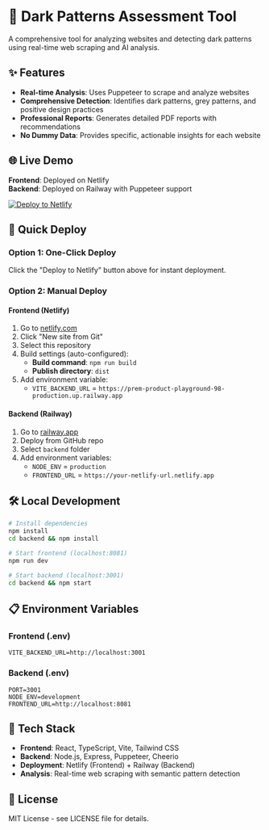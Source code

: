 # 🚀 Dark Patterns Assessment Tool

A comprehensive tool for analyzing websites and detecting dark patterns using real-time web scraping and AI analysis.

## ✨ Features

- **Real-time Analysis**: Uses Puppeteer to scrape and analyze websites
- **Comprehensive Detection**: Identifies dark patterns, grey patterns, and positive design practices
- **Professional Reports**: Generates detailed PDF reports with recommendations
- **No Dummy Data**: Provides specific, actionable insights for each website

## 🌐 Live Demo

**Frontend**: Deployed on Netlify  
**Backend**: Deployed on Railway with Puppeteer support

[![Deploy to Netlify](https://www.netlify.com/img/deploy/button.svg)](https://app.netlify.com/start/deploy?repository=https://github.com/Dhivya-Bharathy/prem-product-playground-98)

## 🚀 Quick Deploy

### Option 1: One-Click Deploy
Click the "Deploy to Netlify" button above for instant deployment.

### Option 2: Manual Deploy

#### Frontend (Netlify)
1. Go to [netlify.com](https://netlify.com)
2. Click "New site from Git"
3. Select this repository
4. Build settings (auto-configured):
   - **Build command**: `npm run build`
   - **Publish directory**: `dist`
5. Add environment variable:
   - `VITE_BACKEND_URL` = `https://prem-product-playground-98-production.up.railway.app`

#### Backend (Railway)
1. Go to [railway.app](https://railway.app)
2. Deploy from GitHub repo
3. Select `backend` folder
4. Add environment variables:
   - `NODE_ENV` = `production`
   - `FRONTEND_URL` = `https://your-netlify-url.netlify.app`

## 🛠️ Local Development

```bash
# Install dependencies
npm install
cd backend && npm install

# Start frontend (localhost:8081)
npm run dev

# Start backend (localhost:3001)
cd backend && npm start
```

## 📋 Environment Variables

### Frontend (.env)
```
VITE_BACKEND_URL=http://localhost:3001
```

### Backend (.env)
```
PORT=3001
NODE_ENV=development
FRONTEND_URL=http://localhost:8081
```

## 🔧 Tech Stack

- **Frontend**: React, TypeScript, Vite, Tailwind CSS
- **Backend**: Node.js, Express, Puppeteer, Cheerio
- **Deployment**: Netlify (Frontend) + Railway (Backend)
- **Analysis**: Real-time web scraping with semantic pattern detection

## 📄 License

MIT License - see LICENSE file for details.

